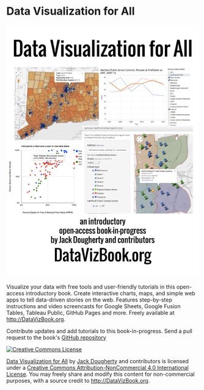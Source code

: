 # Data Visualization for All

![](cover.jpg)

Visualize your data with free tools and user-friendly tutorials in this open-access introductory book. Create interactive charts, maps, and simple web apps to tell data-driven stories on the web. Features step-by-step instructions and video screencasts for Google Sheets, Google Fusion Tables, Tableau Public, GitHub Pages and more. Freely available at http://DataVizBook.org.

Contribute updates and add tutorials to this book-in-progress. Send a pull request to the book's [GitHub repository](https://github.com/jackdougherty/datavizbook)

<a rel="license" href="http://creativecommons.org/licenses/by-nc/4.0/"><img alt="Creative Commons License" style="border-width:0" src="https://i.creativecommons.org/l/by-nc/4.0/88x31.png" /></a>

[Data Visualization for All](http://datavizbook.org)
by [Jack Dougherty](http://bit.ly/jackdougherty)
and contributors is licensed under a [Creative Commons Attribution-NonCommercial 4.0 International License](http://creativecommons.org/licenses/by-nc/4.0).
You may freely share and modify this content for non-commercial purposes, with a source credit to http://DataVizBook.org.


